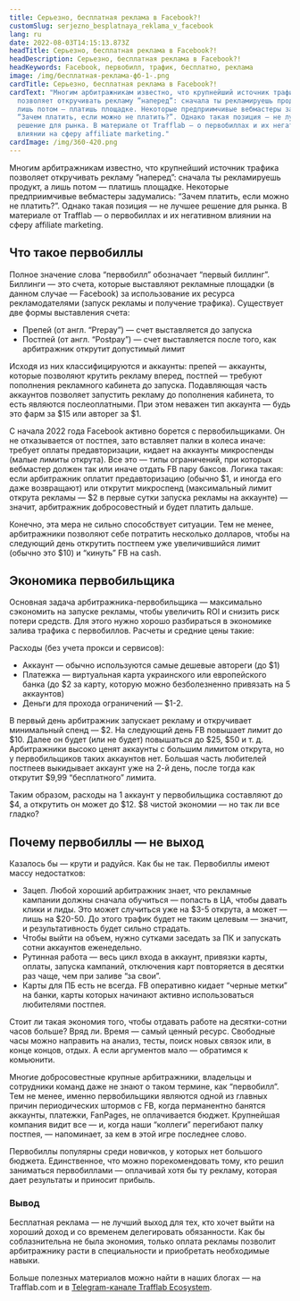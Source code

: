```yaml
---
title: Серьезно, бесплатная реклама в Facebook?!
customSlug: serjezno_besplatnaya_reklama_v_facebook
lang: ru
date: 2022-08-03T14:15:13.873Z
headTitle: Серьезно, бесплатная реклама в Facebook?!
headDescription: Серьезно, бесплатная реклама в Facebook?!
headKeywords: Facebook, первобилл, трафик, бесплатно, реклама
image: /img/бесплатная-реклама-фб-1-.png
cardTitle: Серьезно, бесплатная реклама в Facebook?!
cardText: "Многим арбитражникам известно, что крупнейший источник трафика
  позволяет откручивать рекламу ”наперед”: сначала ты рекламируешь продукт, а
  лишь потом — платишь площадке. Некоторые предприимчивые вебмастеры задумались:
  “Зачем платить, если можно не платить?”. Однако такая позиция — не лучшее
  решение для рынка. В материале от Trafflab — о первобиллах и их негативном
  влиянии на сферу affiliate marketing."
cardImage: /img/360-420.png
---
```

Многим арбитражникам известно, что крупнейший источник трафика позволяет откручивать рекламу ”наперед”: сначала ты рекламируешь продукт, а лишь потом — платишь площадке. Некоторые предприимчивые вебмастеры задумались: “Зачем платить, если можно не платить?”. Однако такая позиция — не лучшее решение для рынка. В материале от Trafflab — о первобиллах и их негативном влиянии на сферу affiliate marketing.

## Что такое первобиллы

Полное значение слова “первобилл” обозначает “первый биллинг”. Биллинги — это счета, которые выставляют рекламные площадки (в данном случае — Facebook) за использование их ресурса рекламодателями (запуск рекламы и получение трафика). Существует две формы выставления счета:

* Препей (от англ. “Prepay”) — счет выставляется до запуска
* Постпей (от англ. “Postpay”) — счет выставляется после того, как арбитражник открутит допустимый лимит

Исходя из них классифицируются и аккаунты: препей — аккаунты, которые позволяют крутить рекламу вперед, постпей — требуют пополнения рекламного кабинета до запуска. Подавляющая часть аккаунтов позволяет запустить рекламу до пополнения кабинета, то есть являются послеоплатными. При этом неважен тип аккаунта — будь это фарм за $15 или авторег за $1.

С начала 2022 года Facebook активно борется с первобильщиками. Он не отказывается от постпея, зато вставляет палки в колеса иначе: требует оплаты предавторизации, кидает на аккаунты микроспенды (малые лимиты открута). Все это — типы ограничений, при которых вебмастер должен так или иначе отдать FB пару баксов. Логика такая: если арбитражник оплатит предавторизацию (обычно $1, и иногда его даже возвращают) или открутит микроспенд (максимальный лимит открута рекламы — $2 в первые сутки запуска рекламы на аккаунте) — значит, арбитражник добросовестный и будет платить дальше.

Конечно, эта мера не сильно способствует ситуации. Тем не менее, арбитражники позволяют себе потратить несколько долларов, чтобы на следующий день открутить постпеем уже увеличившийся лимит (обычно это $10) и “кинуть” FB на cash.

## Экономика первобильщика

Основная задача арбитражника-первобильщика — максимально сэкономить на запуске рекламы, чтобы увеличить ROI и снизить риск потери средств. Для этого нужно хорошо разбираться в экономике залива трафика с первобиллов. Расчеты и средние цены такие:

Расходы (без учета прокси и сервисов):

* Аккаунт — обычно используются самые дешевые автореги (до $1)
* Платежка — виртуальная карта украинского или европейского банка (до $2 за карту, которую можно безболезненно привязать на 5 аккаунтов)
* Деньги для прохода ограничений — $1-2.

В первый день арбитражник запускает рекламу и откручивает минимальный спенд — $2. На следующий день FB повышает лимит до $10. Далее он будет (или не будет) повышаться до $25, $50 и т. д. Арбитражники высоко ценят аккаунты с большим лимитом открута, но у первобильщиков таких аккаунтов нет. Большая часть любителей постпеев выкидывает аккаунт уже на 2-й день, после тогда как открутит $9,99 “бесплатного” лимита.

Таким образом, расходы на 1 аккаунт у первобильщика составляют до $4, а открутить он может до $12. $8 чистой экономии — но так ли все гладко?

## Почему первобиллы — не выход

Казалось бы — крути и радуйся. Как бы не так. Первобиллы имеют массу недостатков:

* Зацеп. Любой хороший арбитражник знает, что рекламные кампании должны сначала обучиться — попасть в ЦА, чтобы давать клики и лиды. Это может случиться уже на $3-5 открута, а может — лишь на $20-50. До этого трафик будет не таким целевым — значит, и результативность будет сильно страдать.
* Чтобы выйти на объем, нужно сутками заседать за ПК и запускать сотни аккаунтов еженедельно.
* Рутинная работа — весь цикл входа в аккаунт, привязки карты, оплаты, запуска кампаний, отключения карт повторяется в десятки раз чаще, чем при заливе “за свои”.
* Карты для ПБ есть не всегда. FB оперативно кидает “черные метки” на банки, карты которых начинают активно использоваться любителями постпея.

Стоит ли такая экономия того, чтобы отдавать работе на десятки-сотни часов больше? Вряд ли. Время — самый ценный ресурс. Свободные часы можно направить на анализ, тесты, поиск новых связок или, в конце концов, отдых. А если аргументов мало — обратимся к комьюнити.

Многие добросовестные крупные арбитражники, владельцы и сотрудники команд даже не знают о таком термине, как “первобилл”. Тем не менее, именно первобильщики являются одной из главных причин периодических штормов с FB, когда перманентно банятся аккаунты, платежки, FanPages, не оплачивается бюджет. Крупнейшая компания видит все — и, когда наши “коллеги” перегибают палку постпея, — напоминает, за кем в этой игре последнее слово.

Первобиллы популярны среди новичков, у которых нет большого бюджета. Единственное, что можно порекомендовать тому, кто решил заниматься первобиллами — оплачивай хотя бы ту рекламу, которая дает результаты и приносит прибыль.

### Вывод

Бесплатная реклама — не лучший выход для тех, кто хочет выйти на хороший доход и со временем делегировать обязанности. Как бы соблазнительна не была экономия, только оплата рекламы позволит арбитражнику расти в специальности и приобретать необходимые навыки.

Больше полезных материалов можно найти в наших блогах — на Trafflab.com и в [Telegram-канале Trafflab Ecosyste](https://bit.ly/3bq1Hp9)[m](https://bit.ly/3bq1Hp9).